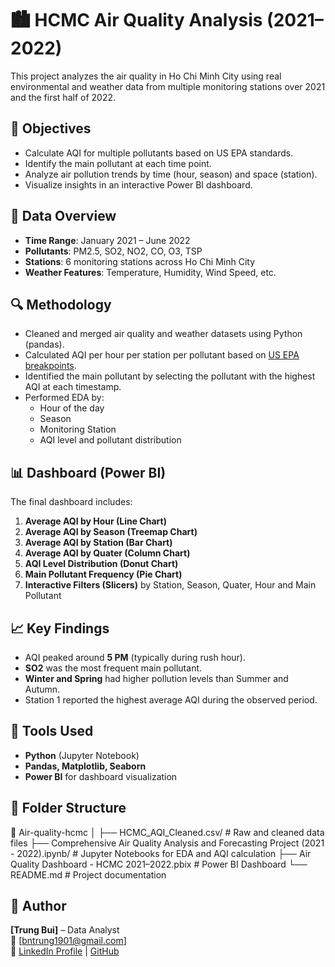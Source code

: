 # 🏙️ HCMC Air Quality Analysis (2021–2022)

This project analyzes the air quality in Ho Chi Minh City using real environmental and weather data from multiple monitoring stations over 2021 and the first half of 2022.

## 📌 Objectives

- Calculate AQI for multiple pollutants based on US EPA standards.
- Identify the main pollutant at each time point.
- Analyze air pollution trends by time (hour, season) and space (station).
- Visualize insights in an interactive Power BI dashboard.

## 🧮 Data Overview

- **Time Range**: January 2021 – June 2022  
- **Pollutants**: PM2.5, SO2, NO2, CO, O3, TSP  
- **Stations**: 6 monitoring stations across Ho Chi Minh City  
- **Weather Features**: Temperature, Humidity, Wind Speed, etc.

## 🔍 Methodology

- Cleaned and merged air quality and weather datasets using Python (pandas).
- Calculated AQI per hour per station per pollutant based on [US EPA breakpoints](https://www.airnow.gov/aqi/aqi-calculation/).
- Identified the main pollutant by selecting the pollutant with the highest AQI at each timestamp.
- Performed EDA by:
  - Hour of the day
  - Season
  - Monitoring Station
  - AQI level and pollutant distribution

## 📊 Dashboard (Power BI)

The final dashboard includes:

1. **Average AQI by Hour (Line Chart)**
2. **Average AQI by Season (Treemap Chart)**
3. **Average AQI by Station (Bar Chart)**
4. **Average AQI by Quater (Column Chart)**
5. **AQI Level Distribution (Donut Chart)**
6. **Main Pollutant Frequency (Pie Chart)**
7. **Interactive Filters (Slicers)** by Station, Season, Quater, Hour and Main Pollutant

## 📈 Key Findings

- AQI peaked around **5 PM** (typically during rush hour).
- **SO2** was the most frequent main pollutant.
- **Winter and Spring** had higher pollution levels than Summer and Autumn.
- Station 1 reported the highest average AQI during the observed period.

## 🚀 Tools Used

- **Python** (Jupyter Notebook)
- **Pandas, Matplotlib, Seaborn**
- **Power BI** for dashboard visualization

## 📂 Folder Structure
📁 Air-quality-hcmc
│
├── HCMC_AQI_Cleaned.csv/ # Raw and cleaned data files
├── Comprehensive Air Quality Analysis and Forecasting Project (2021 - 2022).ipynb/ # Jupyter Notebooks for EDA and AQI calculation
├── Air Quality Dashboard - HCMC 2021–2022.pbix # Power BI Dashboard
└── README.md # Project documentation


## 👤 Author

**[Trung Bui]** – Data Analyst  
📧 [bntrung1901@gmail.com]  
🔗 [LinkedIn Profile](https://www.linkedin.com/in/trung-bui-1020ba93/) | [GitHub](https://github.com/bntrung1901)
